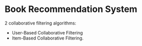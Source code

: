 # Book Recommendation System
2 collaborative filtering algorithms: 
- User-Based Collaborative Filtering
- Item-Based Collaborative Filtering.
